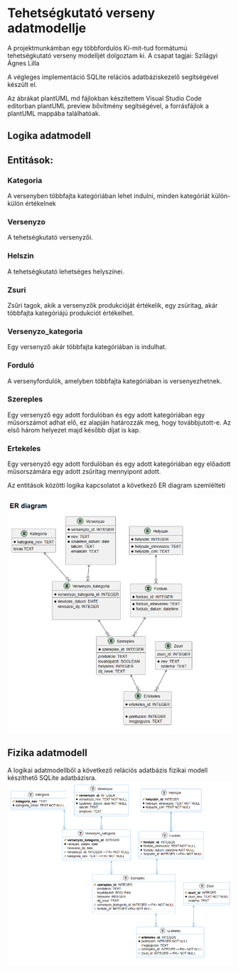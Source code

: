 # Tehetségkutató verseny adatmodellje
A projektmunkámban egy többfordulós Ki-mit-tud formátumú tehetségkutató verseny modelljét dolgoztam ki.
A csapat tagjai: Szilágyi Ágnes Lilla

A végleges implementáció SQLite relációs adatbáziskezelő segítségével készült el.

Az ábrákat plantUML md fájlokban készítettem Visual Studio Code editorban plantUML preview bővítmény segítségével, a forrásfájlok a plantUML mappába találhatóak.


## Logika adatmodell
## Entitások:
### Kategoria 
A versenyben többfajta kategóriában lehet indulni, minden kategóriát külön-külön értékelnek
### Versenyzo 
A tehetségkutató versenyzői.
### Helszin
A tehetségkutató lehetséges helyszínei.
### Zsuri
Zsűri tagok, akik a versenyzők produkcióját értékelik, egy zsüritag, akár többfajta kategóriájú produkciót értékelhet.
### Versenyzo_kategoria
Egy versenyző akár többfajta kategóriában is indulhat.
### Forduló
A versenyfordulók, amelyben többfajta kategóriában is versenyezhetnek.

### Szereples
Egy versenyző  egy adott fordulóban és egy adott kategóriában egy műsorszámot adhat elő, ez alapján határozzák meg, hogy továbbjutott-e. Az első három helyezet majd később díjat is kap.
### Ertekeles
Egy versenyző  egy adott fordulóban és egy adott kategóriában egy előadott műsorszámára egy adott zsűritag mennyipont adott.

Az entitások közötti logika kapcsolatot a következő ER diagram szemlélteti

![Logikai ER diagram](logical.png)

## Fizika adatmodell
A logikai adatmodellből a következő relációs adatbázis fizikai modell készíthető SQLite adatbázisra.
![Fizika ER diagram](physical.png)
